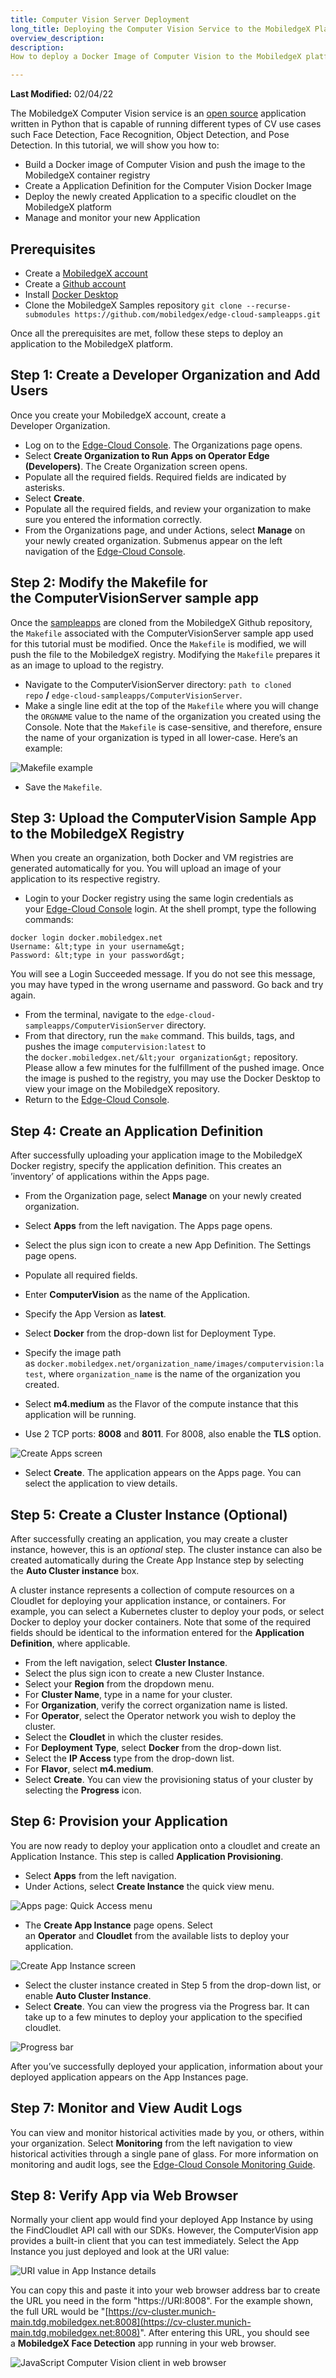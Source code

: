 ```yaml
---
title: Computer Vision Server Deployment
long_title: Deploying the Computer Vision Service to the MobiledgeX Platform
overview_description:
description:
How to deploy a Docker Image of Computer Vision to the MobiledgeX platform

---
```


**Last Modified:** 02/04/22

The MobiledgeX Computer Vision service is an [open source](https://github.com/mobiledgex/edge-cloud-sampleapps.git) application written in Python that is capable of running different types of CV use cases such Face Detection, Face Recognition, Object Detection, and Pose Detection. In this tutorial, we will show you how to:

- Build a Docker image of Computer Vision and push the image to the MobiledgeX container registry
- Create a Application Definition for the Computer Vision Docker Image
- Deploy the newly created Application to a specific cloudlet on the MobiledgeX platform
- Manage and monitor your new Application

## Prerequisites

- Create a [MobiledgeX account](https://console.mobiledgex.net/site1?pg=1)
- Create a [Github account](https://github.com/)
- Install [Docker Desktop](https://www.docker.com/products/docker-desktop)
- Clone the MobiledgeX Samples repository `git clone --recurse-submodules https://github.com/mobiledgex/edge-cloud-sampleapps.git`

Once all the prerequisites are met, follow these steps to deploy an application to the MobiledgeX platform.

## Step 1: Create a Developer Organization and Add Users

Once you create your MobiledgeX account, create a Developer Organization.

- Log on to the [Edge-Cloud Console](https://console.mobiledgex.net/). The Organizations page opens.
- Select **Create Organization to Run Apps on Operator Edge (Developers)**. The Create Organization screen opens.
- Populate all the required fields. Required fields are indicated by asterisks.
- Select **Create**.
- Populate all the required fields, and review your organization to make sure you entered the information correctly.
- From the Organizations page, and under Actions, select **Manage** on your newly created organization. Submenus appear on the left navigation of the [Edge-Cloud Console](https://console.mobiledgex.net/).


## Step 2: Modify the Makefile for the **ComputerVisionServer** sample app

Once the [sampleapps](https://github.com/mobiledgex/edge-cloud-sampleapps.git) are cloned from the MobiledgeX Github repository, the `Makefile` associated with the ComputerVisionServer sample app used for this tutorial must be modified. Once the `Makefile` is modified, we will push the file to the MobiledgeX registry. Modifying the `Makefile` prepares it as an image to upload to the registry.

- Navigate to the ComputerVisionServer directory: `path to cloned repo` **/** `edge-cloud-sampleapps/ComputerVisionServer`.
- Make a single line edit at the top of the `Makefile` where you will change the `ORGNAME` value to the name of the organization you created using the Console. Note that the `Makefile` is case-sensitive, and therefore, ensure the name of your organization is typed in all lower-case. Here’s an example:


![Makefile example](/developer/assets/developer-ui-guide/makefile-example.png "Makefile example")


- Save the `Makefile`.


## Step 3: Upload the ComputerVision</strong> Sample App to the MobiledgeX Registry

When you create an organization, both Docker and VM registries are generated automatically for you. You will upload an image of your application to its respective registry.

- Login to your Docker registry using the same login credentials as your [Edge-Cloud Console](https://console.mobiledgex.net/site1?pg=1) login. At the shell prompt, type the following commands:


```
docker login docker.mobiledgex.net
Username: &lt;type in your username&gt;
Password: &lt;type in your password&gt;
```

You will see a Login Succeeded message. If you do not see this message, you may have typed in the wrong username and password. Go back and try again.

- From the terminal, navigate to the `edge-cloud-sampleapps/ComputerVisionServer` directory.
- From that directory, run the `make` command. This builds, tags, and pushes the image `computervision:latest` to the `docker.mobiledgex.net/&lt;your organization&gt;` repository. Please allow a few minutes for the fulfillment of the pushed image. Once the image is pushed to the registry, you may use the Docker Desktop to view your image on the MobiledgeX repository.
- Return to the [Edge-Cloud Console](https://console.mobiledgex.net/).


## Step 4: Create an Application Definition

After successfully uploading your application image to the MobiledgeX Docker registry, specify the application definition. This creates an ’inventory’ of applications within the Apps page.

- From the Organization page, select **Manage** on your newly created organization.
- Select **Apps** from the left navigation. The Apps page opens.
- Select the plus sign icon to create a new App Definition. The Settings page opens.
- Populate all required fields.


- Enter **ComputerVision** as the name of the Application.
- Specify the App Version as **latest**.
- Select **Docker** from the drop-down list for Deployment Type.
- Specify the image path as `docker.mobiledgex.net/organization_name/images/computervision:latest`, where `organization_name` is the name of the organization you created.
- Select **m4.medium** as the Flavor of the compute instance that this application will be running.
- Use 2 TCP ports: **8008** and **8011**. For 8008, also enable the **TLS** option.

![Create Apps screen](/developer/assets/how-to-deploy-a-backend-application-to-mobiledgex/app-defv2.png "Create Apps screen")


- Select **Create**. The application appears on the Apps page. You can select the application to view details.


## Step 5: Create a Cluster Instance (Optional)

After successfully creating an application, you may create a cluster instance, however, this is an *optional* step. The cluster instance can also be created automatically during the Create App Instance step by selecting the **Auto Cluster instance** box.

A cluster instance represents a collection of compute resources on a Cloudlet for deploying your application instance, or containers. For example, you can select a Kubernetes cluster to deploy your pods, or select Docker to deploy your docker containers. Note that some of the required fields should be identical to the information entered for the **Application Definition**, where applicable.

- From the left navigation, select **Cluster Instance**.
- Select the plus sign icon to create a new Cluster Instance.
- Select your **Region** from the dropdown menu.
- For **Cluster Name**, type in a name for your cluster.
- For **Organization**, verify the correct organization name is listed.
- For **Operator**, select the Operator network you wish to deploy the cluster.
- Select the **Cloudlet** in which the cluster resides.
- For **Deployment Type**, select **Docker** from the drop-down list.
- Select the **IP Access** type from the drop-down list.
- For **Flavor**, select **m4.medium**.
- Select **Create**. You can view the provisioning status of your cluster by selecting the **Progress** icon.


## Step 6: Provision your Application

You are now ready to deploy your application onto a cloudlet and create an Application Instance. This step is called **Application Provisioning**.

- Select **Apps** from the left navigation.
- Under Actions, select **Create Instance** the quick view menu.


![Apps page: Quick Access menu](/developer/assets/how-to-deploy-a-backend-application-to-mobiledgex/actions-launch-buttonv2.png "Apps page: Quick Access menu")


- The **Create App Instance** page opens. Select an **Operator** and **Cloudlet** from the available lists to deploy your application.


![Create App Instance screen](/developer/assets/how-to-deploy-a-backend-application-to-mobiledgex/create-app-instv2.png "Create App Instance screen")


- Select the cluster instance created in Step 5 from the drop-down list, or enable **Auto Cluster Instance**.
- Select **Create**. You can view the progress via the Progress bar. It can take up to a few minutes to deploy your application to the specified cloudlet.


![Progress bar](/developer/assets/how-to-deploy-a-backend-application-to-mobiledgex/progress-bar.png "Progress bar")

After you’ve successfully deployed your application, information about your deployed application appears on the App Instances page.

## Step 7: Monitor and View Audit Logs

You can view and monitor historical activities made by you, or others, within your organization. Select **Monitoring** from the left navigation to view historical activities through a single pane of glass. For more information on monitoring and audit logs, see the [Edge-Cloud Console Monitoring Guide](/developer/deployments/monitoring-and-metrics/index.md).

## Step 8: Verify App via Web Browser

Normally your client app would find your deployed App Instance by using the FindCloudlet API call with our SDKs. However, the ComputerVision app provides a built-in client that you can test immediately. Select the App Instance you just deployed and look at the URI value:

![URI value in App Instance details](/developer/assets/how-to-deploy-a-backend-application-to-mobiledgex/app-inst-uri.png "URI value in App Instance details")

You can copy this and paste it into your web browser address bar to create the URL you need in the form "https://URI:8008". For the example shown, the full URL would be "[https://cv-cluster.munich-main.tdg.mobiledgex.net:8008](https://cv-cluster.munich-main.tdg.mobiledgex.net:8008)". After entering this URL, you should see a **MobiledgeX Face Detection** app running in your web browser.

![JavaScript Computer Vision client in web browser](/developer/assets/how-to-deploy-a-backend-application-to-mobiledgex/cv-javascript-client.jpg "JavaScript Computer Vision client in web browser")

